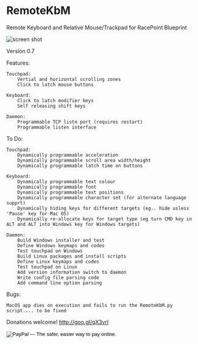 RemoteKbM
=========

Remote Keyboard and Relative Mouse/Trackpad for RacePoint Blueprint

![screen shot](https://copy.com/hRURrfEWVgK6)

Version 0.7

Features:

	Touchpad:
		Vertial and horizontal scrolling zones
		Click to latch mouse buttons

	Keyboard:
		Click to latch modifier keys
		Self releasing shift keys

	Daemon:
		Programmable TCP listn port (requires restart)
		Programmable listen interface

To Do:

	Touchpad:
		Dynamically programmable acceleration
		Dynamically programmable scroll area width/height
		Dynamically programmable latch time on buttons

	Keyboard:
		Dynamically programmable text colour
		Dynamically programmable font
		Dynamically programmable text positions
		Dynamically programmable character set (for alternate language supprt)
		Dynamically hiding keys for different targets (eg.. hide usless 'Pause' key for Mac OS)
		Dynamically re-allocate keys for target type (eg turn CMD key in ALT and ALT into Windows key for Windows targets)

	Daemon:
		Build Windows installer and test
		Define Windows keymaps and codes
		Test touchpad on Windows
		Build Linux packages and install scripts
		Define Linux keymaps and codes
		Test touchpad on Linux
		Add version information switch to daemon
		Write config file parsing code
		Add command line option parsing

Bugs:

	MacOS app dies on execution and fails to run the RemoteKbM.py script.... to be fixed
	
	

Donations welcome! http://goo.gl/qX3vrl


<form action="https://www.paypal.com/cgi-bin/webscr" method="post" target="_top">
<input type="hidden" name="cmd" value="_s-xclick">
<input type="hidden" name="hosted_button_id" value="JQHM2HGG7C3SE">
<input type="image" src="https://www.paypalobjects.com/en_AU/i/btn/btn_donateCC_LG.gif" border="0" name="submit" alt="PayPal — The safer, easier way to pay online.">
<img alt="" border="0" src="https://www.paypalobjects.com/en_AU/i/scr/pixel.gif" width="1" height="1">
</form>
